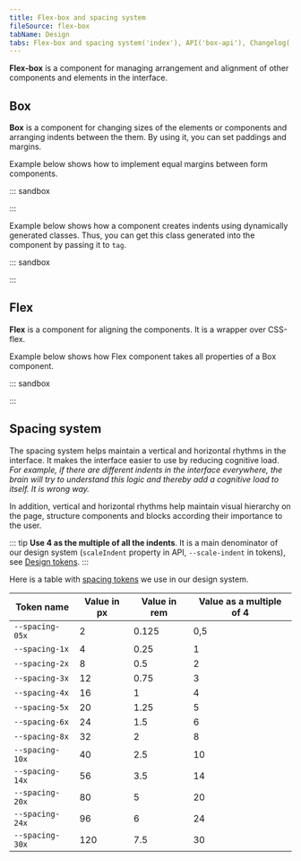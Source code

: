 ```yaml
---
title: Flex-box and spacing system
fileSource: flex-box
tabName: Design
tabs: Flex-box and spacing system('index'), API('box-api'), Changelog('box-changelog')
---
```


**Flex-box** is a component for managing arrangement and alignment of other components and elements in the interface.

## Box

**Box** is a component for changing sizes of the elements or components and arranging indents between the them. By using it, you can set paddings and margins.

Example below shows how to implement equal margins between form components.

::: sandbox

<script lang="tsx">
import React from 'react';
import { Box } from '@semcore/ui/flex-box';
import Button from '@semcore/ui/button';

const Demo = () => (
  <div>
    <Button>Button</Button>
    <Box inline w={8} />
    <Button>Button</Button>
    <Box inline w={8} />
    <Button>Button</Button>
    <Box inline w={8} />
    <Button>Button</Button>
  </div>
);
</script>

:::

Example below shows how a component creates indents using dynamically generated classes. Thus, you can get this class generated into the component by passing it to `tag`.

::: sandbox

<script lang="tsx">
import React from 'react';
import { Box } from '@semcore/ui/flex-box';
import Button from '@semcore/ui/button';

const Demo = () => (
  <div>
    <Box tag={Button} mr={2}>
      Button
    </Box>
    <Box tag={Button} mr={2}>
      Button
    </Box>
    <Box tag={Button} mr={2}>
      Button
    </Box>
    <Box tag={Button} mr={2}>
      Button
    </Box>
  </div>
);
</script>

:::

## Flex

**Flex** is a component for aligning the components. It is a wrapper over CSS-flex.

Example below shows how Flex component takes all properties of a Box component.

::: sandbox

<script lang="tsx">
import React from 'react';
import { Box, Flex } from '@semcore/ui/flex-box';

const Demo = () => {
  const styleBox = {
    background: 'rgba(79, 96, 213, 0.5)',
  };

  return (
    <div>
      <Flex justifyContent='space-between'>
        <Box m={5} p={5} style={styleBox} />
        <Box m={5} p={5} style={styleBox} />
        <Box m={5} p={5} style={styleBox} />
      </Flex>
      <hr />
      <Flex alignItems='center'>
        <Box h={100} m={5} p={5} style={styleBox} />
        <Box h={60} m={5} p={5} style={styleBox} />
        <Box ml='auto' m={5} p={5} style={styleBox} />
      </Flex>
    </div>
  );
};
</script>

:::

## Spacing system

The spacing system helps maintain a vertical and horizontal rhythms in the interface. It makes the interface easier to use by reducing cognitive load. _For example, if there are different indents in the interface everywhere, the brain will try to understand this logic and thereby add a cognitive load to itself. It is wrong way._

In addition, vertical and horizontal rhythms help maintain visual hierarchy on the page, structure components and blocks according their importance to the user.

::: tip
**Use 4 as the multiple of all the indents**. It is a main denominator of our design system (`scaleIndent` property in API, `--scale-indent` in tokens), see [Design tokens](/style/design-tokens/).
:::

Here is a table with [spacing tokens](/style/design-tokens/) we use in our design system.

| Token name      | Value in px | Value in rem | Value as a multiple of 4 |
| --------------- | ----------- | ------------ | ------------------------ |
| `--spacing-05x` | 2           | 0.125        | 0,5                      |
| `--spacing-1x`  | 4           | 0.25         | 1                        |
| `--spacing-2x`  | 8           | 0.5          | 2                        |
| `--spacing-3x`  | 12          | 0.75         | 3                        |
| `--spacing-4x`  | 16          | 1            | 4                        |
| `--spacing-5x`  | 20          | 1.25         | 5                        |
| `--spacing-6x`  | 24          | 1.5          | 6                        |
| `--spacing-8x`  | 32          | 2            | 8                        |
| `--spacing-10x` | 40          | 2.5          | 10                       |
| `--spacing-14x` | 56          | 3.5          | 14                       |
| `--spacing-20x` | 80          | 5            | 20                       |
| `--spacing-24x` | 96          | 6            | 24                       |
| `--spacing-30x` | 120         | 7.5          | 30                       |

